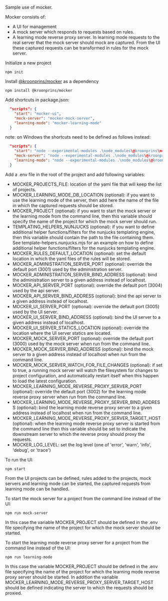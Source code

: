 Sample use of mocker.

Mocker consists of:
* A UI for management
* A mock server which responds to requests based on rules.
* A learning mode reverse proxy server. In learning mode requests to the real server that the mock server should mock are captured. From the UI these captured requests can be transformed in rules for the mock server. 

Initialize a new project
```shell
npm init
```

Install [@kroonprins/mocker](https://github.com/kroonprins/mocker) as a dependency
```shell
npm install @kroonprins/mocker
```

Add shortcuts in package.json:
```json
  "scripts": {
    "start": "mocker-ui",
    "mock-server": "mocker-mock-server",
    "learning-mode": "mocker-learning-mode"
  }
```
note: on Windows the shortcuts need to be defined as follows instead:
```json
  "scripts": {
    "start": "node --experimental-modules .\node_modules\@kroonprins\mocker\mocker-ui.mjs",
    "mock-server": "node --experimental-modules .\node_modules\@kroonprins\mocker\mocker-mock-server.mjs",
    "learning-mode": "node --experimental-modules .\node_modules\@kroonprins\mocker\mocker-learning-mode.mjs"
  }
```

Add a .env file in the root of the project and add following variables:
* MOCKER_PROJECTS_FILE: location of the yaml file that will keep the list of projects.
* MOCKER_LEARNING_MODE_DB_LOCATION (optional): if you want to use the learning mode of the server, then add here the name of the file in which the captured requests should be stored.
* MOCKER_PROJECT (optional): if you want to start the mock server or the learning mode from the command line, then this variable should specify the name of the project for which the mock server should run.
* TEMPLATING_HELPERS_NUNJUCKS (optional): if you want to define additional helper functions/filters for the nunjucks templating engine, then this variable should contain the path to the file containing them. See template-helpers.nunjucks.mjs for an example on how to define additional helper functions/filters for the nunjucks templating engine.
* MOCKER_RULES_DEFAULT_LOCATION (optional): set the default location in which the yaml files of the rules will be stored.
* MOCKER_ADMINISTRATION_SERVER_PORT (optional): override the default port (3001) used by the administration server.
* MOCKER_ADMINISTRATION_SERVER_BIND_ADDRESS (optional): bind the administration server to a given address instead of localhost.
* MOCKER_API_SERVER_PORT (optional): override the default port (3004) used by the api server.
* MOCKER_API_SERVER_BIND_ADDRESS (optional): bind the api server to a given address instead of localhost.
* MOCKER_UI_SERVER_PORT (optional): override the default port (3005) used by the UI server.
* MOCKER_UI_SERVER_BIND_ADDRESS (optional): bind the UI server to a given address instead of localhost.
* MOCKER_UI_SERVER_STATICS_LOCATION (optional): override the location where the UI server statics are located.
* MOCKER_MOCK_SERVER_PORT (optional): override the default port (3000) used by the mock server when run from the command line.
* MOCKER_MOCK_SERVER_BIND_ADDRESS (optional): bind the mock server to a given address instead of localhost when run from the command line.
* MOCKER_MOCK_SERVER_WATCH_FOR_FILE_CHANGES (optional): if set to true, a running mock server will watch the filesystem for changes to project configuration, and automatically restart itself when this happen to load the latest configuration. 
* MOCKER_LEARNING_MODE_REVERSE_PROXY_SERVER_PORT (optional): override the default port (3002) for the learning mode reverse proxy server when run from the command line.
* MOCKER_LEARNING_MODE_REVERSE_PROXY_SERVER_BIND_ADDRESS (optional): bind the learning mode reverse proxy server to a given address instead of localhost when run from the command line.
* MOCKER_LEARNING_MODE_REVERSE_PROXY_SERVER_TARGET_HOST (optional): when the learning mode reverse proxy server is started from the command line then this variable should be set to indicate the downstream server to which the reverse proxy should proxy the requests.
* MOCKER_LOG_LEVEL: set the log level (one of 'error', 'warn', 'info', 'debug', or 'trace')

To run the UI:
```shell
npm start
```
From the UI projects can be defined, rules added to the projects, mock servers and learning mode can be started, the captured requests from learning mode can be handled.

To start the mock server for a project from the command line instead of the UI: 
```shell
npm run mock-server
```
In this case the variable MOCKER_PROJECT should be defined in the .env file specifying the name of the project for which the mock server should be started.

To start the learning mode reverse proxy server for a project from the command line instead of the UI:
```shell
npm run learning-mode
```
In this case the variable MOCKER_PROJECT should be defined in the .env file specifying the name of the project for which the learning mode reverse proxy server should be started. In addition the variable MOCKER_LEARNING_MODE_REVERSE_PROXY_SERVER_TARGET_HOST should be defined indicating the server to which the requests should be proxied.